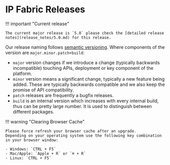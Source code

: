 # IP Fabric Releases

!!! important "Current release"

    The current major release is `5.0` please check the [detailed release
    notes](release_notes/5.0.md) for this release.

Our release naming follows [semantic versioning](https://semver.org/). Where
components of the version are `major.minor.patch+build`:

- `major` version changes if we introduce a change (typically backwards
  incompatible) touching APIs, deployment or key component of the platform.
- `minor` version means a significant change, typically a new feature being
  added. These are typically backwards compatible and we also keep the promise
  of API compatibility.
- `patch` releases are frequently a bugfix releases.
- `build` is an internal version which increases with every internal build,
  thus can be pretty large number. It is used to distinguish between different
  packages.

!!! warning "Clearing Browser Cache"

    Please force refresh your browser cache after an upgrade.
    Depending on your operating system use the following key combination in your browser window:

    - Windows: `CTRL + F5`
    - Mac/Apple: `Apple + R` or `⌘ + R`
    - Linux: `CTRL + F5`
